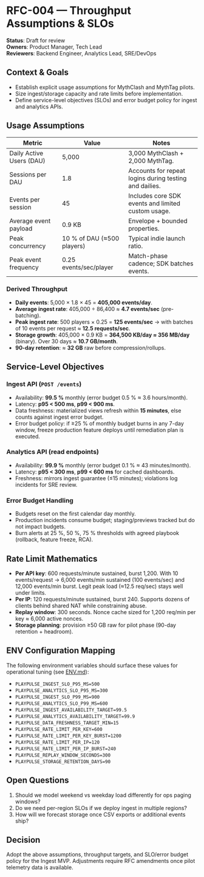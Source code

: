 # RFC-004 — Throughput Assumptions & SLOs

**Status**: Draft for review  
**Owners**: Product Manager, Tech Lead  
**Reviewers**: Backend Engineer, Analytics Lead, SRE/DevOps

## Context & Goals
- Establish explicit usage assumptions for MythClash and MythTag pilots.  
- Size ingest/storage capacity and rate limits before implementation.  
- Define service-level objectives (SLOs) and error budget policy for ingest and analytics APIs.

## Usage Assumptions
| Metric | Value | Notes |
| --- | --- | --- |
| Daily Active Users (DAU) | 5,000 | 3,000 MythClash + 2,000 MythTag. |
| Sessions per DAU | 1.8 | Accounts for repeat logins during testing and dailies. |
| Events per session | 45 | Includes core SDK events and limited custom usage. |
| Average event payload | 0.9 KB | Envelope + bounded properties. |
| Peak concurrency | 10 % of DAU (≈500 players) | Typical indie launch ratio. |
| Peak event frequency | 0.25 events/sec/player | Match-phase cadence; SDK batches events. |

### Derived Throughput
- **Daily events**: 5,000 × 1.8 × 45 = **405,000 events/day**.  
- **Average ingest rate**: 405,000 ÷ 86,400 ≈ **4.7 events/sec** (pre-batching).  
- **Peak ingest rate**: 500 players × 0.25 = **125 events/sec** → with batches of 10 events per request ≈ **12.5 requests/sec**.  
- **Storage growth**: 405,000 × 0.9 KB = **364,500 KB/day ≈ 356 MB/day** (binary). Over 30 days ≈ **10.7 GB/month**.  
- **90-day retention**: ≈ **32 GB** raw before compression/rollups.

## Service-Level Objectives
### Ingest API (`POST /events`)
- Availability: **99.5 %** monthly (error budget 0.5 % ≈ 3.6 hours/month).  
- Latency: **p95 < 500 ms**, **p99 < 900 ms**.  
- Data freshness: materialized views refresh within **15 minutes**, else counts against ingest error budget.  
- Error budget policy: if ≥25 % of monthly budget burns in any 7-day window, freeze production feature deploys until remediation plan is executed.

### Analytics API (read endpoints)
- Availability: **99.9 %** monthly (error budget 0.1 % ≈ 43 minutes/month).  
- Latency: **p95 < 300 ms**, **p99 < 600 ms** for cached dashboards.  
- Freshness: mirrors ingest guarantee (≤15 minutes); violations log incidents for SRE review.

### Error Budget Handling
- Budgets reset on the first calendar day monthly.  
- Production incidents consume budget; staging/previews tracked but do not impact budgets.  
- Burn alerts at 25 %, 50 %, 75 % thresholds with agreed playbook (rollback, feature freeze, RCA).

## Rate Limit Mathematics
- **Per API key**: 600 requests/minute sustained, burst 1,200. With 10 events/request → 6,000 events/min sustained (100 events/sec) and 12,000 events/min burst. Legit peak load (≈12.5 req/sec) stays well under limits.  
- **Per IP**: 120 requests/minute sustained, burst 240. Supports dozens of clients behind shared NAT while constraining abuse.  
- **Replay window**: 300 seconds. Nonce cache sized for 1,200 req/min per key ≈ 6,000 active nonces.  
- **Storage planning**: provision ≥50 GB raw for pilot phase (90-day retention + headroom).

## ENV Configuration Mapping
The following environment variables should surface these values for operational tuning (see [ENV.md](../ENV.md)):
- `PLAYPULSE_INGEST_SLO_P95_MS=500`
- `PLAYPULSE_ANALYTICS_SLO_P95_MS=300`
- `PLAYPULSE_INGEST_SLO_P99_MS=900`
- `PLAYPULSE_ANALYTICS_SLO_P99_MS=600`
- `PLAYPULSE_INGEST_AVAILABILITY_TARGET=99.5`
- `PLAYPULSE_ANALYTICS_AVAILABILITY_TARGET=99.9`
- `PLAYPULSE_DATA_FRESHNESS_TARGET_MIN=15`
- `PLAYPULSE_RATE_LIMIT_PER_KEY=600`
- `PLAYPULSE_RATE_LIMIT_PER_KEY_BURST=1200`
- `PLAYPULSE_RATE_LIMIT_PER_IP=120`
- `PLAYPULSE_RATE_LIMIT_PER_IP_BURST=240`
- `PLAYPULSE_REPLAY_WINDOW_SECONDS=300`
- `PLAYPULSE_STORAGE_RETENTION_DAYS=90`

## Open Questions
1. Should we model weekend vs weekday load differently for ops paging windows?  
2. Do we need per-region SLOs if we deploy ingest in multiple regions?  
3. How will we forecast storage once CSV exports or additional events ship?

## Decision
Adopt the above assumptions, throughput targets, and SLO/error budget policy for the Ingest MVP. Adjustments require RFC amendments once pilot telemetry data is available.
